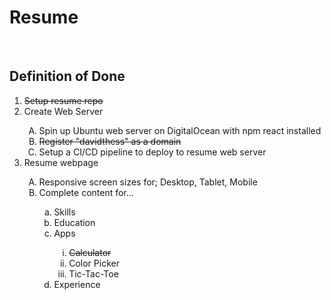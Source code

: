 <h1>Resume</h1>

<br />

<h2>Definition of Done</h2>
<ol>
  <li><del>Setup resume repo</del></li>
  <li>Create Web Server</li>
  <ol type="A">
    <li>Spin up Ubuntu web server on DigitalOcean with npm react installed</li>
    <li><del>Register "davidthess" as a domain</del></li>
    <li>Setup a CI/CD pipeline to deploy to resume web server</li>
  </ol>
  <li>Resume webpage</li>
  <ol type="A">
    <li>Responsive screen sizes for; Desktop, Tablet, Mobile</li>
    <li>Complete content for...</li>
    <ol type="a">
      <li>Skills</li>
      <li>Education</li>
      <li>Apps</li>
      <ol type="i">
        <del><li>Calculator</li></del>
        <li>Color Picker</li>
        <li>Tic-Tac-Toe</li>
      </ol>
      <li>Experience</li>
    </ol>
  </ol>
</ol>
